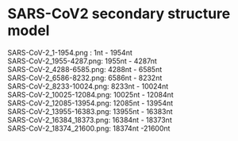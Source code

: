 # SARS-CoV2 secondary structure model
SARS-CoV-2_1-1954.png :   1nt - 1954nt    
SARS-CoV-2_1955-4287.png: 1955nt - 4287nt  
SARS-CoV-2_4288-6585.png: 4288nt - 6585nt  
SARS-CoV-2_6586-8232.png: 6586nt - 8232nt  
SARS-CoV-2_8233-10024.png: 8233nt - 10024nt    
SARS-CoV-2_10025-12084.png: 10025nt - 12084nt  
SARS-CoV-2_12085-13954.png: 12085nt - 13954nt  
SARS-CoV-2_13955-16383.png: 13955nt - 16383nt  
SARS-CoV-2_16384_18373.png: 16384nt - 18373nt  
SARS-CoV-2_18374_21600.png: 18374nt -21600nt  
